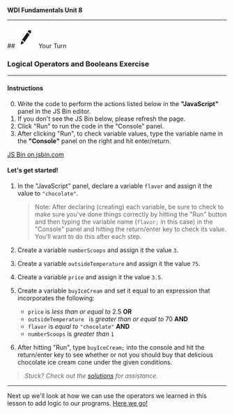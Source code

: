 **WDI Fundamentals Unit 8**

---

##![Your Turn](../assets/exercise.png) Your Turn

### Logical Operators and Booleans Exercise

---

#### Instructions

0. Write the code to perform the actions listed below in the **"JavaScript"** panel in the JS Bin editor. 
0. If you don't see the JS Bin below, please refresh the page.
0. Click "Run" to run the code in the "Console" panel.
0. After clicking "Run", to check variable values, type the variable name in the **"Console"** panel on the right and hit enter/return.

<a class="jsbin-embed" href="http://jsbin.com/hajibo/1/edit?js,console&height600">JS Bin on jsbin.com</a><script src="http://static.jsbin.com/js/embed.min.js?3.40.3"></script>


#### Let's get started!


1. In the "JavaScript" panel, declare a variable `flavor` and assign it the value to `"chocolate"`.
	
	> Note: After declaring (creating) each variable, be sure to check to make sure you've done things correctly by hitting the "Run" button and then typing the variable name (`flavor;` in this case) in the "Console" panel and hitting the return/enter key to check its value. You'll want to do this after each step.
2. Create a variable `numberScoops` and assign it the value `3`.
3. Create a variable `outsideTemperature` and assign it the value `75`.
4. Create a variable `price` and assign it the value `3.5`.
5. Create a variable `buyIceCream` and set it equal to an expression that incorporates the following:
	- `price` is _less than or equal to_ 2.5 **OR**
	- `outsideTemperature ` is _greater than or equal to_ 70 **AND**
	- `flavor` is _equal to_ `"chocolate"` **AND**
	- `numberScoops` is _greater than_ `1`
5. After hitting "Run", type `buyIceCream;` into the console and hit the return/enter key to see whether or not you should buy that delicious chocolate ice cream cone under the given conditions.

> *Stuck? Check out the [solutions](../exercise-solutions.md#logical-operators-booleans) for assistance.*

---

Next up we'll look at how we can use the operators we learned in this lesson to add logic to our programs. [Here we go!](conditionals.md)
